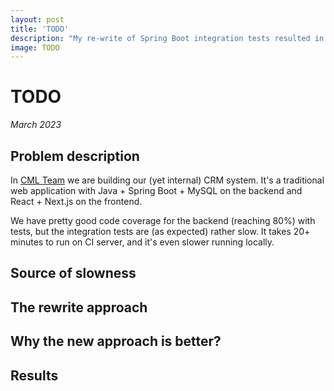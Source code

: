 ```yaml
---
layout: post
title: 'TODO'
description: "My re-write of Spring Boot integration tests resulted in 10x execution speedup"
image: TODO
---
```


# TODO

_March 2023_

## Problem description

In [CML Team](https://www.cmlteam.com) we are building our (yet internal) CRM system.
It's a traditional web application with Java + Spring Boot + MySQL on the backend and React + Next.js on the frontend.

We have pretty good code coverage for the backend (reaching 80%) with tests, but the integration tests are (as expected) rather slow. It takes 20+ minutes to run on CI server, and it's even slower running locally.

## Source of slowness

## The rewrite approach

## Why the new approach is better?

## Results